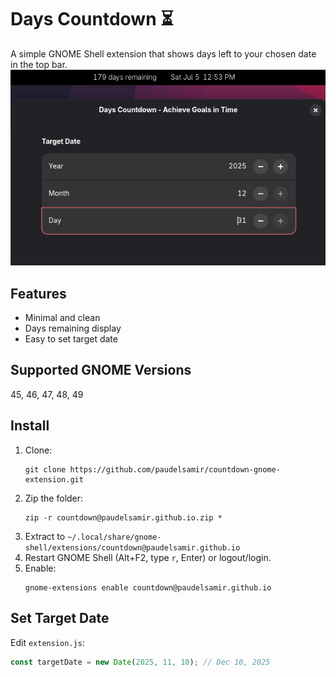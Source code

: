# Days Countdown ⏳

A simple GNOME Shell extension that shows days left to your chosen date in the top bar.
![demo](image.png)

## Features
- Minimal and clean
- Days remaining display
- Easy to set target date
## Supported GNOME Versions
45, 46, 47, 48, 49

## Install
1. Clone:
    ```
    git clone https://github.com/paudelsamir/countdown-gnome-extension.git
    ```
2. Zip the folder:
    ```
    zip -r countdown@paudelsamir.github.io.zip *
    ```
3. Extract to `~/.local/share/gnome-shell/extensions/countdown@paudelsamir.github.io`
4. Restart GNOME Shell (Alt+F2, type `r`, Enter) or logout/login.
5. Enable:
    ```
    gnome-extensions enable countdown@paudelsamir.github.io
    ```

## Set Target Date
Edit `extension.js`:
```js
const targetDate = new Date(2025, 11, 10); // Dec 10, 2025
```

